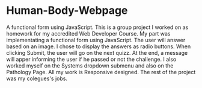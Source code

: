 # Human-Body-Webpage
A functional form using JavaScript. 
This is a group project I worked on as homework for my accredited Web Developer Course. My part was implementating a functional form using JavaScript. The user will answer based on an image. I chose to display the answers as radio buttons. When clicking Submit, the user will go on the next quizz. At the end, a message will apper informing the user if he passed or not the challenge. 
I also worked myself on the Systems dropdown submenu and also on the Pathology Page. All my work is Responsive designed.  The rest of the project was my colegues's jobs. 
